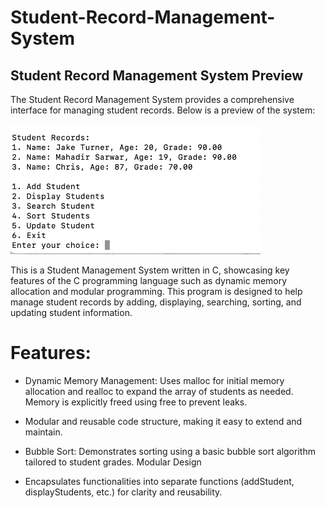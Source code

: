 # Student-Record-Management-System

<h2>Student Record Management System Preview</h2>
<p>The Student Record Management System provides a comprehensive interface for managing student records. Below is a preview of the system:</p>
<img src="https://github.com/MahadirSarwar/Student-Record-Management-System/blob/main/StudentRecordPreview.png?raw=true" alt="Student Record Management System Preview" width="400">


This is a Student Management System written in C, showcasing key features of the C programming language such as dynamic memory allocation and modular programming. This program is designed to help manage student records by adding, displaying, searching, sorting, and updating student information.

# Features:

- Dynamic Memory Management: Uses malloc for initial memory allocation and realloc to expand the array of students as needed.
Memory is explicitly freed using free to prevent leaks.

- Modular and reusable code structure, making it easy to extend and maintain.

- Bubble Sort: Demonstrates sorting using a basic bubble sort algorithm tailored to student grades.
Modular Design

- Encapsulates functionalities into separate functions (addStudent, displayStudents, etc.) for clarity and reusability.
